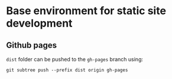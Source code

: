 # Base environment for static site development

## Github pages

`dist` folder can be pushed to the `gh-pages` branch using:

```
git subtree push --prefix dist origin gh-pages
```

